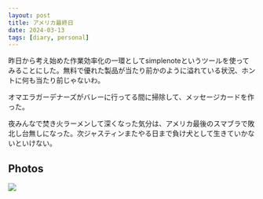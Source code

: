 ```yaml
---
layout: post
title: アメリカ最終日
date: 2024-03-13
tags: [diary, personal]
---
```


昨日から考え始めた作業効率化の一環としてsimplenoteというツールを使ってみることにした。無料で優れた製品が当たり前かのように溢れている状況、ホントに何も当たり前じゃないわ。

オマエラガーデナーズがバレーに行ってる間に掃除して、メッセージカードを作った。

夜みんなで焚き火ラーメンして深くなった気分は、アメリカ最後のスマブラで敗北し台無しになった。次ジャスティンまたやる日まで負け犬として生きていかないといけない。

## Photos

![](https://photos.google.com/lr/photo/ADVFWbfYXBRvywS8gLn6KazIPLP3pcdHcz_J_bJ4qFqk9XjEHG15XFUw0-YLOcxEk_FSWn7yYtQWLBEZbNgJO2RWTldjvybdEQ)
